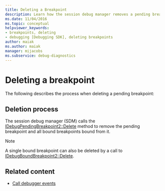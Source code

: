 ```yaml
---
title: Deleting a Breakpoint
description: Learn how the session debug manager removes a pending breakpoint and all bound breakpoints bound from it when a pending breakpoint is deleted.
ms.date: 11/04/2016
ms.topic: conceptual
helpviewer_keywords:
- breakpoints, deleting
- debugging [Debugging SDK], deleting breakpoints
author: maiak
ms.author: maiak
manager: mijacobs
ms.subservice: debug-diagnostics
---
```

# Deleting a breakpoint

The following describes the process when deleting a pending breakpoint:

## Deletion process
 The session debug manager (SDM) calls the [IDebugPendingBreakpoint2::Delete](../../extensibility/debugger/reference/idebugpendingbreakpoint2-delete.md) method to remove the pending breakpoint and all bound breakpoints bound from it.

> [!NOTE]
> A single bound breakpoint can also be deleted by a call to [IDebugBoundBreakpoint2::Delete](../../extensibility/debugger/reference/idebugboundbreakpoint2-delete.md).

## Related content
- [Call debugger events](../../extensibility/debugger/calling-debugger-events.md)
